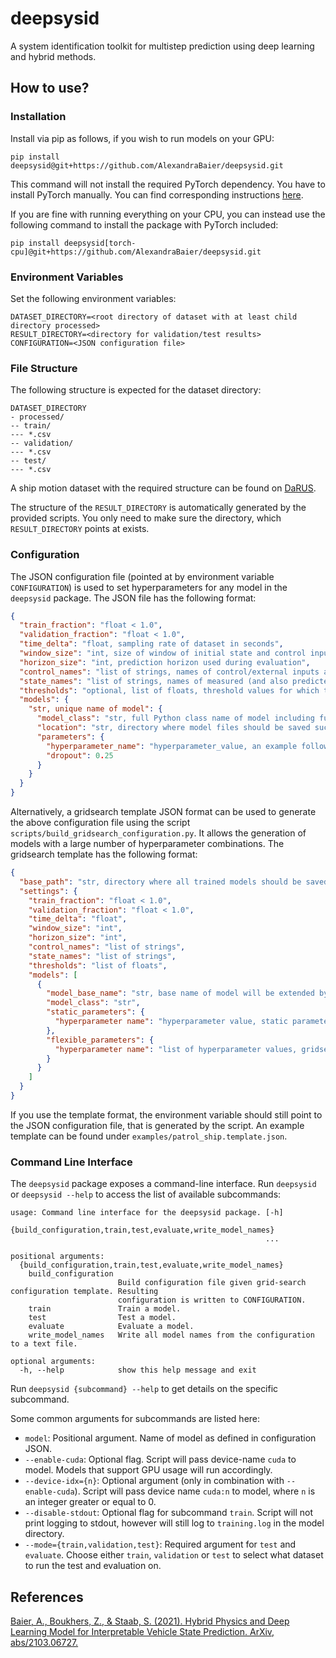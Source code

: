 # deepsysid

A system identification toolkit for multistep prediction using deep learning and hybrid methods.

## How to use?

### Installation

Install via pip as follows, if you wish to run models on your GPU:
```shell
pip install deepsysid@git+https://github.com/AlexandraBaier/deepsysid.git
```
This command will not install the required PyTorch dependency. 
You have to install PyTorch manually.
You can find corresponding instructions [here](https://pytorch.org/get-started/locally/).

If you are fine with running everything on your CPU, you can instead use the following
command to install the package with PyTorch included:
```shell
pip install deepsysid[torch-cpu]@git+https://github.com/AlexandraBaier/deepsysid.git
```

### Environment Variables

Set the following environment variables:
```
DATASET_DIRECTORY=<root directory of dataset with at least child directory processed>
RESULT_DIRECTORY=<directory for validation/test results>
CONFIGURATION=<JSON configuration file>
```

### File Structure

The following structure is expected for the dataset directory:
```
DATASET_DIRECTORY
- processed/
-- train/
--- *.csv
-- validation/
--- *.csv
-- test/
--- *.csv
```
A ship motion dataset with the required structure can be found on 
[DaRUS](https://darus.uni-stuttgart.de/dataset.xhtml?persistentId=doi:10.18419/darus-2905).

The structure of the `RESULT_DIRECTORY` is automatically generated by the provided scripts.
You only need to make sure the directory, which `RESULT_DIRECTORY` points at exists.

### Configuration

The JSON configuration file (pointed at by environment variable `CONFIGURATION`) is used 
to set hyperparameters for any model in the `deepsysid` package.
The JSON file has the following format:
```json
{
  "train_fraction": "float < 1.0",
  "validation_fraction": "float < 1.0",
  "time_delta": "float, sampling rate of dataset in seconds",
  "window_size": "int, size of window of initial state and control inputs during evaluation",
  "horizon_size": "int, prediction horizon used during evaluation",
  "control_names": "list of strings, names of control/external inputs as defined in the dataset CSV",
  "state_names": "list of strings, names of measured (and also predicted) system states as defined in the dataset CSV",
  "thresholds": "optional, list of floats, threshold values for which the hybrid models should be evaluated",
  "models": {
    "str, unique name of model": {
      "model_class": "str, full Python class name of model including full package, for example, deepsysid.models.linear.LinearModel",
      "location": "str, directory where model files should be saved such as weights and normalization parameters",
      "parameters": {
        "hyperparameter_name": "hyperparameter_value, an example follows",
        "dropout": 0.25
      }
    }
  }
}
```

Alternatively, a gridsearch template JSON format can be used to generate the above configuration file
using the script `scripts/build_gridsearch_configuration.py`.
It allows the generation of models with a large number of hyperparameter combinations. 
The gridsearch template has the following format:
```json
{
  "base_path": "str, directory where all trained models should be saved to, subdirectories will be created for each separate model",
  "settings": {
    "train_fraction": "float < 1.0",
    "validation_fraction": "float < 1.0",
    "time_delta": "float",
    "window_size": "int",
    "horizon_size": "int",
    "control_names": "list of strings",
    "state_names": "list of strings",
    "thresholds": "list of floats",
    "models": [
      {
        "model_base_name": "str, base name of model will be extended by combination of hyperparameter",
        "model_class": "str",
        "static_parameters": {
          "hyperparameter name": "hyperparameter value, static parameters remain the same for all models of this base_name, no grid search will be performed over these parameters"
        },
        "flexible_parameters": {
          "hyperparameter name": "list of hyperparameter values, gridsearch is performed over flexible parameters, the cartesian product over all possible flexible parameter combinations is generated as distinct models"
        }
      }
    ]
  }
}
```
If you use the template format, the environment variable should still point to the JSON configuration file, that is generated by the script.
An example template can be found under `examples/patrol_ship.template.json`.

### Command Line Interface

The `deepsysid` package exposes a command-line interface. 
Run `deepsysid` or `deepsysid --help` to access the list of available subcommands:
```
usage: Command line interface for the deepsysid package. [-h]
                                                         {build_configuration,train,test,evaluate,write_model_names}
                                                         ...

positional arguments:
  {build_configuration,train,test,evaluate,write_model_names}
    build_configuration
                        Build configuration file given grid-search configuration template. Resulting
                        configuration is written to CONFIGURATION.
    train               Train a model.
    test                Test a model.
    evaluate            Evaluate a model.
    write_model_names   Write all model names from the configuration to a text file.

optional arguments:
  -h, --help            show this help message and exit
```

Run `deepsysid {subcommand} --help` to get details on the specific subcommand.

Some common arguments for subcommands are listed here:
- `model`: Positional argument. Name of model as defined in configuration JSON.
- `--enable-cuda`: Optional flag. Script will pass device-name `cuda` to model. Models that support GPU usage will run accordingly.
- `--device-idx={n}`: Optional argument (only in combination with `--enable-cuda`). Script will pass device name `cuda:n` to model, where `n` is an integer greater or equal to 0.
- `--disable-stdout`: Optional flag for subcommand `train`. Script will not print logging to stdout, however will still log to `training.log` in the model directory.
- `--mode={train,validation,test}`: Required argument for `test` and `evaluate`. Choose either `train`, `validation` or `test` to select what dataset to run the test and evaluation on. 

## References

[Baier, A., Boukhers, Z., & Staab, S. (2021). Hybrid Physics and Deep Learning Model for Interpretable Vehicle State Prediction. ArXiv, abs/2103.06727.](https://arxiv.org/abs/2103.06727)